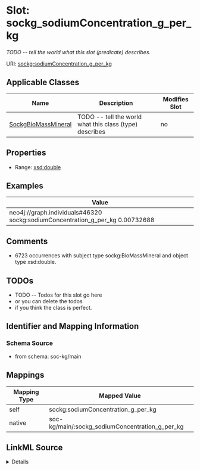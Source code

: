 

# Slot: sockg_sodiumConcentration_g_per_kg


_TODO -- tell the world what this slot (predicate) describes._





URI: [sockg:sodiumConcentration_g_per_kg](http://www.semanticweb.org/sockg/ontologies/2024/0/soil-carbon-ontology/sodiumConcentration_g_per_kg)



<!-- no inheritance hierarchy -->





## Applicable Classes

| Name | Description | Modifies Slot |
| --- | --- | --- |
| [SockgBioMassMineral](../classes/SockgBioMassMineral.md) | TODO -- tell the world what this class (type) describes |  no  |







## Properties

* Range: [xsd:double](http://www.w3.org/2001/XMLSchema#double)






## Examples

| Value |
| --- |
| neo4j://graph.individuals#46320 sockg:sodiumConcentration_g_per_kg 0.00732688 |

## Comments

* 6723 occurrences with subject type sockg:BioMassMineral and object type xsd:double.

## TODOs

* TODO -- Todos for this slot go here
* or you can delete the todos
* if you think the class is perfect.

## Identifier and Mapping Information







### Schema Source


* from schema: soc-kg/main




## Mappings

| Mapping Type | Mapped Value |
| ---  | ---  |
| self | sockg:sodiumConcentration_g_per_kg |
| native | soc-kg/main/:sockg_sodiumConcentration_g_per_kg |




## LinkML Source

<details>
```yaml
name: sockg_sodiumConcentration_g_per_kg
description: TODO -- tell the world what this slot (predicate) describes.
todos:
- TODO -- Todos for this slot go here
- or you can delete the todos
- if you think the class is perfect.
comments:
- 6723 occurrences with subject type sockg:BioMassMineral and object type xsd:double.
examples:
- value: neo4j://graph.individuals#46320 sockg:sodiumConcentration_g_per_kg 0.00732688
from_schema: soc-kg/main
rank: 1000
slot_uri: sockg:sodiumConcentration_g_per_kg
alias: sockg_sodiumConcentration_g_per_kg
domain_of:
- sockg_BioMassMineral
range: double

```
</details>